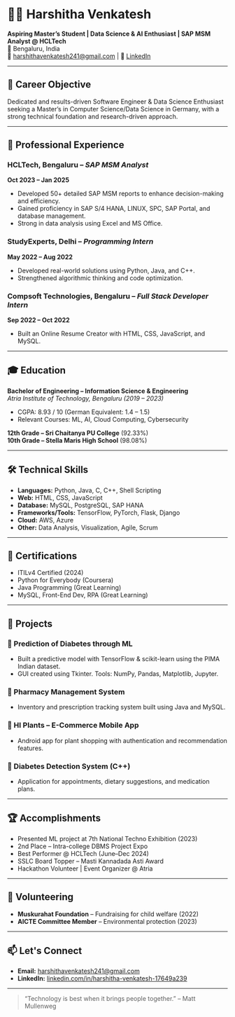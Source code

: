 # 👩‍💻 Harshitha Venkatesh

**Aspiring Master’s Student | Data Science & AI Enthusiast | SAP MSM Analyst @ HCLTech**  
📍 Bengaluru, India  
📧 harshithavenkatesh241@gmail.com |
🔗 [LinkedIn](https://linkedin.com/in/harshitha-venkatesh-17649a239)

---

## 🎯 Career Objective

Dedicated and results-driven Software Engineer & Data Science Enthusiast seeking a Master’s in Computer Science/Data Science in Germany, with a strong technical foundation and research-driven approach.

---

## 💼 Professional Experience

### HCLTech, Bengaluru – *SAP MSM Analyst*  
**Oct 2023 – Jan 2025**  
- Developed 50+ detailed SAP MSM reports to enhance decision-making and efficiency.  
- Gained proficiency in SAP S/4 HANA, LINUX, SPC, SAP Portal, and database management.  
- Strong in data analysis using Excel and MS Office.  

### StudyExperts, Delhi – *Programming Intern*  
**May 2022 – Aug 2022**  
- Developed real-world solutions using Python, Java, and C++.  
- Strengthened algorithmic thinking and code optimization.

### Compsoft Technologies, Bengaluru – *Full Stack Developer Intern*  
**Sep 2022 – Oct 2022**  
- Built an Online Resume Creator with HTML, CSS, JavaScript, and MySQL.

---

## 🎓 Education

**Bachelor of Engineering – Information Science & Engineering**  
*Atria Institute of Technology, Bengaluru (2019 – 2023)*  
- CGPA: 8.93 / 10 (German Equivalent: 1.4 – 1.5)  
- Relevant Courses: ML, AI, Cloud Computing, Cybersecurity

**12th Grade – Sri Chaitanya PU College** (92.33%)  
**10th Grade – Stella Maris High School** (98.08%)

---

## 🛠️ Technical Skills

- **Languages:** Python, Java, C, C++, Shell Scripting  
- **Web:** HTML, CSS, JavaScript  
- **Database:** MySQL, PostgreSQL, SAP HANA  
- **Frameworks/Tools:** TensorFlow, PyTorch, Flask, Django  
- **Cloud:** AWS, Azure  
- **Other:** Data Analysis, Visualization, Agile, Scrum

---

## 📜 Certifications

- ITILv4 Certified (2024)  
- Python for Everybody (Coursera)  
- Java Programming (Great Learning)  
- MySQL, Front-End Dev, RPA (Great Learning)

---

## 🚀 Projects

### 🔬 Prediction of Diabetes through ML
- Built a predictive model with TensorFlow & scikit-learn using the PIMA Indian dataset.
- GUI created using Tkinter. Tools: NumPy, Pandas, Matplotlib, Jupyter.

### 💊 Pharmacy Management System
- Inventory and prescription tracking system built using Java and MySQL.

### 🌱 HI Plants – E-Commerce Mobile App
- Android app for plant shopping with authentication and recommendation features.

### 🧪 Diabetes Detection System (C++)
- Application for appointments, dietary suggestions, and medication plans.

---

## 🏆 Accomplishments

- Presented ML project at 7th National Techno Exhibition (2023)  
- 2nd Place – Intra-college DBMS Project Expo  
- Best Performer @ HCLTech (June–Dec 2024)  
- SSLC Board Topper – Masti Kannadada Asti Award  
- Hackathon Volunteer | Event Organizer @ Atria

---

## 🌱 Volunteering

- **Muskurahat Foundation** – Fundraising for child welfare (2022)  
- **AICTE Committee Member** – Environmental protection (2023)

---

## 📫 Let's Connect

- **Email:** harshithavenkatesh241@gmail.com   
- **LinkedIn:** [linkedin.com/in/harshitha-venkatesh-17649a239](https://linkedin.com/in/harshitha-venkatesh-17649a239)

---

> “Technology is best when it brings people together.” – Matt Mullenweg
